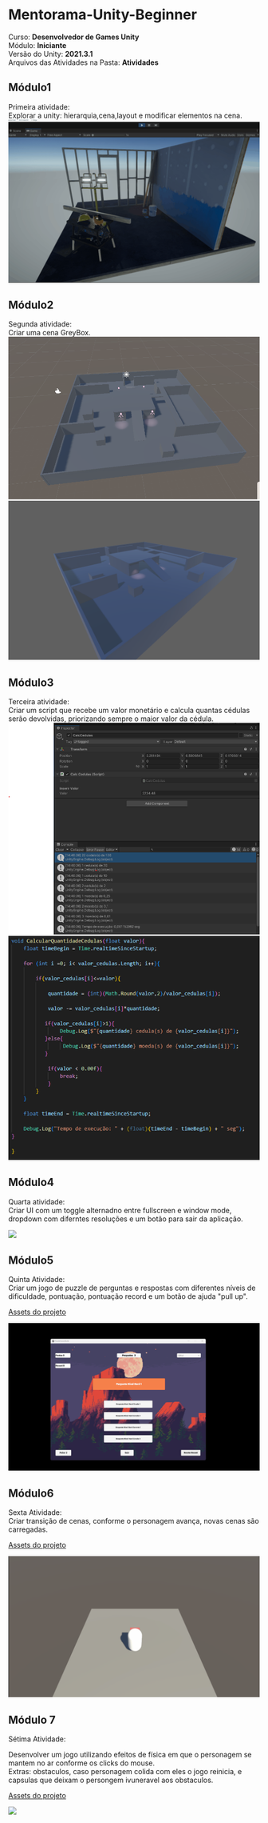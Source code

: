 # Mentorama-Unity-Beginner

Curso: **Desenvolvedor de Games Unity**<br/>
Módulo: **Iniciante**<br/>
Versão do Unity: **2021.3.1**<br/>
Arquivos das Atividades na Pasta: **Atividades**

## Módulo1

Primeira atividade:<br/>
Explorar a unity: hierarquia,cena,layout e modificar elementos na cena.
<img src ="./Atividades\Modulo1\atividade1gif.gif" alt="Atividade1Gif"/>

## Módulo2

Segunda atividade:<br/>
Criar uma cena GreyBox.
<img src="./Atividades/Modulo2/edit_mode.png"/>
<img src="./Atividades/Modulo2/playMode.png"/>

## Módulo3

Terceira atividade:</br>
Criar um script que recebe um valor monetário e calcula quantas cédulas serão devolvidas, priorizando sempre o maior valor da cédula.
<img src="./Atividades/Modulo3/calcularCedulas.png">
<img src="./Atividades/Modulo3/codigo.png"/>

## Módulo4

Quarta atividade:<br/>
Criar UI com um toggle alternadno entre fullscreen e window mode, dropdown com diferntes resoluções e um botão para sair da aplicação.

<img src="./Atividades/Modulo4/fullscreen.gif">

## Módulo5

Quinta Atividade:<br/>
Criar um jogo de puzzle de perguntas e respostas com diferentes níveis de dificuldade, pontuação, pontuação record e um botão de ajuda "pull up".


<a href="./Assets/Modulo5/">Assets do projeto</a>

<img src="./Atividades/Modulo5/puzzlegame.gif">

## Módulo6 

Sexta Atividade:<br/>
Criar transição de cenas, conforme o personagem avança, novas cenas são carregadas.

<a href="./Assets/Modulo6/">Assets do projeto </a>

<img src="./Atividades/Modulo6/SceneManager.gif">

## Módulo 7

Sétima Atividade:</br>

Desenvolver um jogo utilizando efeitos de física em que o personagem se mantem no ar conforme os clicks do mouse.<br/>
Extras: obstaculos, caso personagem colida com eles o jogo reinicia, e capsulas que deixam o persongem ivuneravel aos obstaculos.

<a href="./Assets/Modulo 7/">Assets do projeto</a>

<img src="./Atividades/Modulo7/Modulo7Gif.gif">